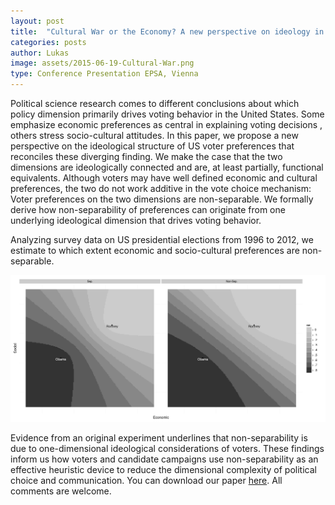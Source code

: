 ```yaml
---
layout: post
title:  "Cultural War or the Economy? A new perspective on ideology in the American electorate."
categories: posts
author: Lukas
image: assets/2015-06-19-Cultural-War.png
type: Conference Presentation EPSA, Vienna
---
```



Political science research comes to different conclusions about which policy dimension primarily drives voting behavior in the United States. Some emphasize economic preferences as central in explaining voting decisions , others stress socio-cultural attitudes. In this paper, we propose a new perspective on the ideological structure of US voter preferences that reconciles these diverging finding. We make the case that the two dimensions are ideologically connected and are, at least partially, functional equivalents. Although voters may have well defined economic and cultural preferences, the two do not work additive in the vote choice mechanism: Voter preferences on the two dimensions are non-separable. We formally derive how non-separability of preferences can originate from one underlying ideological dimension that drives voting behavior. 

Analyzing survey data on US presidential elections from 1996 to 2012, we estimate to which extent economic and socio-cultural preferences are non-separable. 

![ideology](/assets/Pred_Prop2008.png)


Evidence from an original experiment underlines that non-separability is due to one-dimensional ideological considerations of voters. These findings inform us how voters and candidate campaigns use non-separability as an effective heuristic device to reduce the dimensional complexity of political choice and communication. You can download our paper [here](/assets/CulturalWar.pdf). All comments are welcome.
